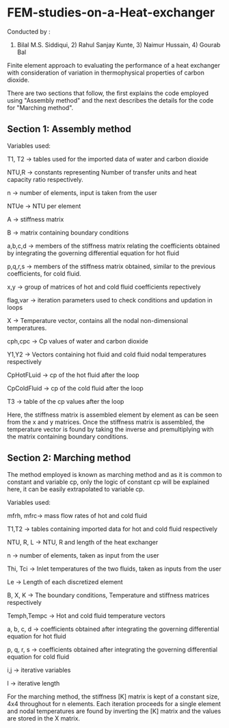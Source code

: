 # FEM-studies-on-a-Heat-exchanger
Conducted by : 
1) Bilal M.S. Siddiqui, 2) Rahul Sanjay Kunte, 3) Naimur Hussain, 4) Gourab Bal

Finite element approach to evaluating the performance of a heat exchanger with consideration of variation in thermophysical properties of carbon dioxide.

There are two sections that follow, the first explains the code employed using "Assembly method" and the next describes the details for the code for "Marching method".


Section 1: Assembly method
-
Variables used: 

 T1, T2 -> tables used for the imported data of water and carbon dioxide 

 NTU,R -> constants representing Number of transfer units and heat capacity ratio respectively. 

 n -> number of elements, input is taken from the user

 NTUe -> NTU per element 

 A -> stiffness matrix

 B -> matrix containing boundary conditions

 a,b,c,d -> members of the stiffness matrix relating the coefficients obtained by integrating the governing differential equation for hot fluid

 p,q,r,s -> members of the stiffness matrix obtained, similar to the previous coefficients, for cold fluid.

 x,y -> group of matrices of hot and cold fluid coefficients repectively 

 flag,var -> iteration parameters used to check conditions and updation in loops

 X -> Temperature vector, contains all the nodal non-dimensional temperatures.

 cph,cpc -> Cp values of water and carbon dioxide

 Y1,Y2 -> Vectors containing hot fluid and cold fluid nodal temperatures respectively

 CpHotFLuid -> cp of the hot fluid after the loop

 CpColdFluid -> cp of the cold fluid after the loop

 T3 -> table of the cp values after the loop
 
 
 Here, the stiffness matrix is assembled element by element as can be seen from the x and y matrices. 
 Once the stiffness matrix is assembled, the temperature vector is found by taking the inverse and premultiplying with the matrix containing boundary conditions.
 
 
 
 
 Section 2: Marching method
 -
 The method employed is known as marching method and as it is common to constant and variable cp, only the logic of constant cp will be explained here, it can be easily extrapolated to variable cp.
 
Variables used:

  mfrh, mfrc-> mass flow rates of hot and cold fluid
  
  T1,T2 -> tables containing imported data for hot and cold fluid respectively
  
  NTU, R, L -> NTU, R and length of the heat exchanger
  
  n -> number of elements, taken as input from the user
  
  Thi, Tci -> Inlet temperatures of the two fluids, taken as inputs from the user
  
  Le -> Length of each discretized element
  
  B, X, K -> The boundary conditions, Temperature and stiffness matrices respectively
  
  Temph,Tempc -> Hot and cold fluid temperature vectors
  
  a, b, c, d -> coefficients obtained after integrating the governing differential equation for hot fluid
  
  p, q, r, s -> coefficients obtained after integrating the governing differential equation for cold fluid

  i,j -> iterative variables 
  
  l -> iterative length
  
  
  
For the marching method, the stiffness [K] matrix is kept of a constant size, 4x4 throughout for n elements. Each iteration proceeds for a single element and nodal     temperatures are found by inverting the [K] matrix and the values are stored in the X matrix.
